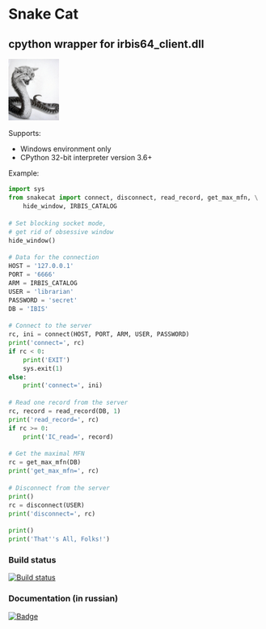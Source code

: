 # Snake Cat

## cpython wrapper for irbis64_client.dll

<img src="assets/snakecat.jpg" alt="Snake Cat" width="100"/>

Supports:

* Windows environment only
* CPython 32-bit interpreter version 3.6+

Example:

```python
import sys
from snakecat import connect, disconnect, read_record, get_max_mfn, \
    hide_window, IRBIS_CATALOG

# Set blocking socket mode,
# get rid of obsessive window
hide_window()

# Data for the connection
HOST = '127.0.0.1'
PORT = '6666'
ARM = IRBIS_CATALOG
USER = 'librarian'
PASSWORD = 'secret'
DB = 'IBIS'

# Connect to the server
rc, ini = connect(HOST, PORT, ARM, USER, PASSWORD)
print('connect=', rc)
if rc < 0:
    print('EXIT')
    sys.exit(1)
else:
    print('connect=', ini)

# Read one record from the server
rc, record = read_record(DB, 1)
print('read_record=', rc)
if rc >= 0:
    print('IC_read=', record)

# Get the maximal MFN
rc = get_max_mfn(DB)
print('get_max_mfn=', rc)

# Disconnect from the server
print()
rc = disconnect(USER)
print('disconnect=', rc)

print()
print('That''s All, Folks!')
```

### Build status

[![Build status](https://img.shields.io/appveyor/ci/AlexeyMironov/python-wrapper.svg)](https://ci.appveyor.com/project/AlexeyMironov/python-wrapper/)

### Documentation (in russian)

[![Badge](https://readthedocs.org/projects/snakecat/badge/)](https://snakecat.readthedocs.io/) 
